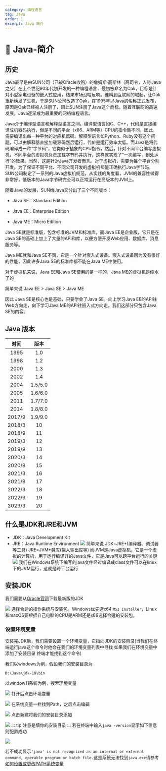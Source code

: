 ```yaml
---
category: 编程语言
tag: Java
order: 1
excerpt: Java 简介
---
```

# :frog: Java-简介
## 历史
Java最早是由SUN公司（已被Oracle收购）的詹姆斯·高斯林（高司令，人称Java之父）在上个世纪90年代初开发的一种编程语言，最初被命名为Oak，目标是针对小型家电设备的嵌入式应用，结果市场没啥反响。谁料到互联网的崛起，让Oak重新焕发了生机，于是SUN公司改造了Oak，在1995年以Java的名称正式发布，原因是Oak已经被人注册了，因此SUN注册了Java这个商标。随着互联网的高速发展，Java逐渐成为最重要的网络编程语言。

Java介于编译型语言和解释型语言之间。编译型语言如C、C++，代码是直接编译成机器码执行，但是不同的平台（x86、ARM等）CPU的指令集不同，因此，需要编译出每一种平台的对应机器码。解释型语言如Python、Ruby没有这个问题，可以由解释器直接加载源码然后运行，代价是运行效率太低。而Java是将代码编译成一种“字节码”，它类似于抽象的CPU指令，然后，针对不同平台编写虚拟机，不同平台的虚拟机负责加载字节码并执行，这样就实现了“一次编写，到处运行”的效果。当然，这是针对Java开发者而言。对于虚拟机，需要为每个平台分别开发。为了保证不同平台、不同公司开发的虚拟机都能正确执行Java字节码，SUN公司制定了一系列的Java虚拟机规范。从实践的角度看，JVM的兼容性做得非常好，低版本的Java字节码完全可以正常运行在高版本的JVM上。

随着Java的发展，SUN给Java又分出了三个不同版本：

- Java SE：Standard Edition

- Java EE：Enterprise Edition

- Java ME：Micro Edition


Java SE就是标准版，包含标准的JVM和标准库，而Java EE是企业版，它只是在Java SE的基础上加上了大量的API和库，以便方便开发Web应用、数据库、消息服务等。

Java ME就和Java SE不同，它是一个针对嵌入式设备。嵌入式设备因为没有很好的性能，因此许多Java SE的标准库都不能在Java ME中使用。

对于虚拟机来说，Java EE和Java SE使用的是一样的，Java ME的虚拟机是缩水了的

简单来说 Java EE > Java SE > Java ME

因此 Java SE是核心也是基础，只要学会了Java SE，向上学习Java EE的API往Web方向走，向下学习Java ME的API往嵌入式方向走。我们这部分只包含Java SE的内容。
## Java 版本
|时间|版本|
|:-:|:-:|
|1995|1.0|
|1998|1.2|
|2000|1.3|
|2002|1.4|
|2004|1.5/5.0|
|2005|1.6/6.0|
|2011|1.7/7.0|
|2014|1.8/8.0|
|2017/9|1.9/9.0|
|2018/3|10|
|2018/9|11|
|2019/3|12|
|2019/9|13|
|2020/3|14|
|2020/9|15|
|2021/3|16|
|2021/9|17|
|2022/3|18|
|2022/9|19|
|2023/3|20|
## 什么是JDK和JRE和JVM
- JDK：Java Development Kit
- JRE：Java Runtime Environment
![](/Java/1.png)
简单来说 JDK=JRE+(编译器、调试器等工具) JRE=JVM+类库(输入输出库等)
而JVM是Java虚拟机，它是一个虚拟的计算机，用于运行编译好的Java文件，它是Java可以跨平台运行的关键
![](/Java/2.png)
我们在Windows系统下编写的java文件经过编译成class文件可以在linux下的JVM运行，这就是跨平台运行
## 安装JDK
我们需要从[Oracle官网](https://www.oracle.com/java/technologies/downloads/)下载最新版的JDK

![](/Java/3.png)
选择合适的操作系统与安装包。Windows优先选x64 `MSI Installer`，Linux和macOS要根据自己电脑的CPU是ARM还是x86选择合适的安装包。
### 设置环境变量
安装完JDK后，我们需要设置一个环境变量，它指向JDK的安装目录(当我们在终端运行java这个命令时他会在我们的环境变量列表中寻找 如果我们在环境变量中添加了安装目录 终端才能找到这个命令)

我们以windows为例，假设我们的安装目录为
```
D:\Java\jdk-19\bin
```
以window11系统为例，搜索环境变量

![](/Java/4.png)
打开后点击环境变量

![](/Java/5.png)
在系统变量一栏找到Path，之后点击编辑

![](/Java/6.png)
点击新建将我们的安装目录添加

![](/Java/7.png)
::: tip
注意是填你的安装目录
:::
若在终端中输入`java -version`显示如下信息则配置成功

![](/Java/8.png)

若不成功显示`'java' is not recognized as an internal or external command, operable program or batch file.`这是系统无法找到`java.exe`请参考[如何设置或更改PATH系统变量](https://www.java.com/zh_CN/download/help/path.xml)